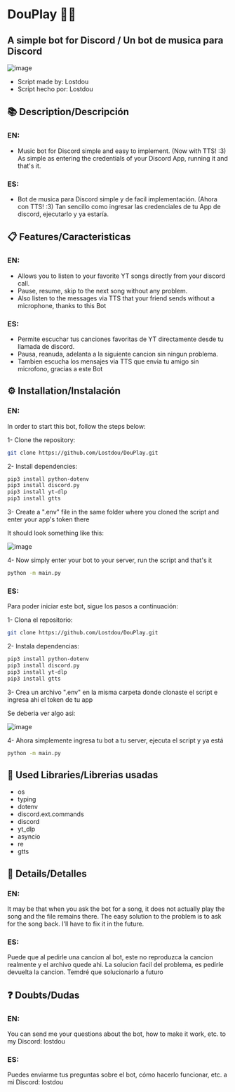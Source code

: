 # DouPlay 🤖🎶
## A simple bot for Discord / Un bot de musica para Discord
![image](https://github.com/user-attachments/assets/4a2c80c7-e3f1-4ec3-b9cd-a881dd149ff6)


- Script made by: Lostdou
- Script hecho por: Lostdou

## 📚 Description/Descripción

### EN:
- Music bot for Discord simple and easy to implement. (Now with TTS! :3)
As simple as entering the credentials of your Discord App, running it and that's it.

### ES:
- Bot de musica para Discord simple y de facil implementación. (Ahora con TTS! :3)
Tan sencillo como ingresar las credenciales de tu App de discord, ejecutarlo y ya estaría.

## 📋 Features/Caracteristicas

### EN:
- Allows you to listen to your favorite YT songs directly from your discord call.
- Pause, resume, skip to the next song without any problem.
- Also listen to the messages via TTS that your friend sends without a microphone, thanks to this Bot

### ES:
- Permite escuchar tus canciones favoritas de YT directamente desde tu llamada de discord.
- Pausa, reanuda, adelanta a la siguiente cancion sin ningun problema.
- Tambien escucha los mensajes via TTS que envia tu amigo sin microfono, gracias a este Bot

## ⚙️ Installation/Instalación
### EN:
In order to start this bot, follow the steps below:

1- Clone the repository:
```bash
git clone https://github.com/Lostdou/DouPlay.git
```

2- Install dependencies:
```bash
pip3 install python-dotenv
pip3 install discord.py
pip3 install yt-dlp
pip3 install gtts
```
3- Create a ".env" file in the same folder where you cloned the script and enter your app's token there

It should look something like this:

![image](https://github.com/user-attachments/assets/289d1183-15c4-487d-92b9-248bbd1597c8)

4- Now simply enter your bot to your server, run the script and that's it
```bash
python -m main.py
```

### ES:
Para poder iniciar este bot, sigue los pasos a continuación:

1-  Clona el repositorio:
```bash
git clone https://github.com/Lostdou/DouPlay.git
```

2- Instala dependencias:
```bash
pip3 install python-dotenv
pip3 install discord.py
pip3 install yt-dlp
pip3 install gtts
```
3- Crea un archivo ".env" en la misma carpeta donde clonaste el script e ingresa ahi el token de tu app

Se deberia ver algo asi:

![image](https://github.com/user-attachments/assets/d764504b-3906-4e00-999d-4ee2accb1b82)

4- Ahora simplemente ingresa tu bot a tu server, ejecuta el script y ya está
```bash
python -m main.py
```

## 🤖 Used Libraries/Librerias usadas

- os
- typing
- dotenv
- discord.ext.commands
- discord
- yt_dlp
- asyncio
- re
- gtts

## 📝 Details/Detalles
### EN:
It may be that when you ask the bot for a song, it does not actually play the song and the file remains there. The easy solution to the problem is to ask for the song back.
I'll have to fix it in the future.

### ES:
Puede que al pedirle una cancion al bot, este no reproduzca la cancion realmente y el archivo quede ahi. La solucion facil del problema, es pedirle devuelta la cancion.
Temdré que solucionarlo a futuro

## ❓ Doubts/Dudas

### EN:
You can send me your questions about the bot, how to make it work, etc. to my Discord: lostdou

### ES:
Puedes enviarme tus preguntas sobre el bot, cómo hacerlo funcionar, etc. a mi Discord: lostdou

